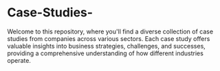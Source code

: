 # Case-Studies-
Welcome to this repository, where you'll find a diverse collection of case studies from companies across various sectors. Each case study offers valuable insights into business strategies, challenges, and successes, providing a comprehensive understanding of how different industries operate.
